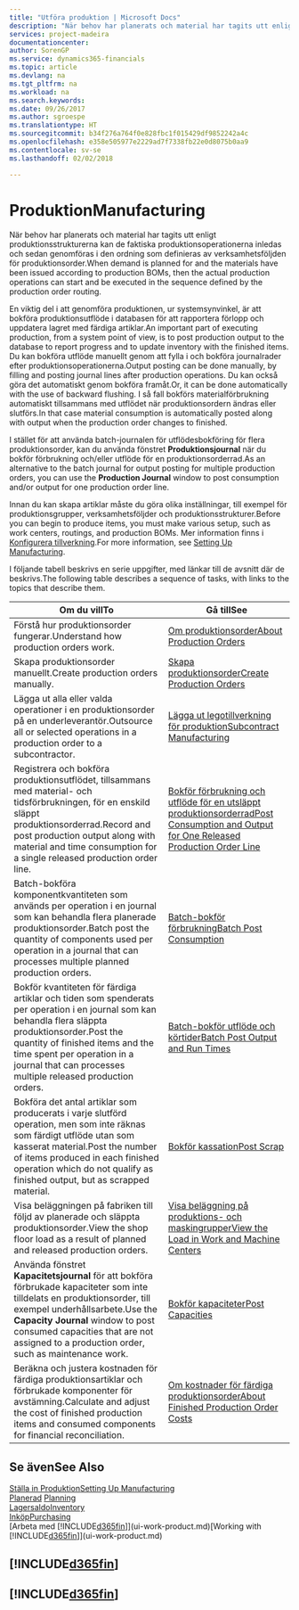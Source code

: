 ```yaml
---
title: "Utföra produktion | Microsoft Docs"
description: "När behov har planerats och material har tagits utt enligt produktionsstrukturerna kan de faktiska produktionsoperationerna inledas och sedan genomföras i den ordning som definieras av verksamhetsföljden för produktionsorder."
services: project-madeira
documentationcenter: 
author: SorenGP
ms.service: dynamics365-financials
ms.topic: article
ms.devlang: na
ms.tgt_pltfrm: na
ms.workload: na
ms.search.keywords: 
ms.date: 09/26/2017
ms.author: sgroespe
ms.translationtype: HT
ms.sourcegitcommit: b34f276a764f0e828fbc1f015429df9852242a4c
ms.openlocfilehash: e358e505977e2229ad7f7338fb22e0d8075b0aa9
ms.contentlocale: sv-se
ms.lasthandoff: 02/02/2018

---
```

# <a name="manufacturing"></a><span data-ttu-id="a20d6-103">Produktion</span><span class="sxs-lookup"><span data-stu-id="a20d6-103">Manufacturing</span></span>
<span data-ttu-id="a20d6-104">När behov har planerats och material har tagits utt enligt produktionsstrukturerna kan de faktiska produktionsoperationerna inledas och sedan genomföras i den ordning som definieras av verksamhetsföljden för produktionsorder.</span><span class="sxs-lookup"><span data-stu-id="a20d6-104">When demand is planned for and the materials have been issued according to production BOMs, then the actual production operations can start and be executed in the sequence defined by the production order routing.</span></span>  

<span data-ttu-id="a20d6-105">En viktig del i att genomföra produktionen, ur systemsynvinkel, är att bokföra produktionsutflöde i databasen för att rapportera förlopp och uppdatera lagret med färdiga artiklar.</span><span class="sxs-lookup"><span data-stu-id="a20d6-105">An important part of executing production, from a system point of view, is to post production output to the database to report progress and to update inventory with the finished items.</span></span> <span data-ttu-id="a20d6-106">Du kan bokföra utflöde manuellt genom att fylla i och bokföra journalrader efter produktionsoperationerna.</span><span class="sxs-lookup"><span data-stu-id="a20d6-106">Output posting can be done manually, by filling and posting journal lines after production operations.</span></span> <span data-ttu-id="a20d6-107">Du kan också göra det automatiskt genom bokföra framåt.</span><span class="sxs-lookup"><span data-stu-id="a20d6-107">Or, it can be done automatically with the use of backward flushing.</span></span> <span data-ttu-id="a20d6-108">I så fall bokförs materialförbrukning automatiskt tillsammans med utflödet när produktionsordern ändras eller slutförs.</span><span class="sxs-lookup"><span data-stu-id="a20d6-108">In that case material consumption is automatically posted along with output when the production order changes to finished.</span></span>  

<span data-ttu-id="a20d6-109">I stället för att använda batch-journalen för utflödesbokföring för flera produktionsorder, kan du använda fönstret **Produktionsjournal** när du bokför förbrukning och/eller utflöde för en produktionsorderrad.</span><span class="sxs-lookup"><span data-stu-id="a20d6-109">As an alternative to the batch journal for output posting for multiple production orders, you can use the **Production Journal** window to post consumption and/or output for one production order line.</span></span>

<span data-ttu-id="a20d6-110">Innan du kan skapa artiklar måste du göra olika inställningar, till exempel för produktionsgrupper, verksamhetsföljder och produktionsstrukturer.</span><span class="sxs-lookup"><span data-stu-id="a20d6-110">Before you can begin to produce items, you must make various setup, such as work centers, routings, and production BOMs.</span></span> <span data-ttu-id="a20d6-111">Mer information finns i [Konfigurera tillverkning](production-configure-production-processes.md).</span><span class="sxs-lookup"><span data-stu-id="a20d6-111">For more information, see [Setting Up Manufacturing](production-configure-production-processes.md).</span></span>

<span data-ttu-id="a20d6-112">I följande tabell beskrivs en serie uppgifter, med länkar till de avsnitt där de beskrivs.</span><span class="sxs-lookup"><span data-stu-id="a20d6-112">The following table describes a sequence of tasks, with links to the topics that describe them.</span></span>   

|<span data-ttu-id="a20d6-113">**Om du vill**</span><span class="sxs-lookup"><span data-stu-id="a20d6-113">**To**</span></span>|<span data-ttu-id="a20d6-114">**Gå till**</span><span class="sxs-lookup"><span data-stu-id="a20d6-114">**See**</span></span>|  
|------------|-------------|  
|<span data-ttu-id="a20d6-115">Förstå hur produktionsorder fungerar.</span><span class="sxs-lookup"><span data-stu-id="a20d6-115">Understand how production orders work.</span></span>|[<span data-ttu-id="a20d6-116">Om produktionsorder</span><span class="sxs-lookup"><span data-stu-id="a20d6-116">About Production Orders</span></span>](production-about-production-orders.md)|
|<span data-ttu-id="a20d6-117">Skapa produktionsorder manuellt.</span><span class="sxs-lookup"><span data-stu-id="a20d6-117">Create production orders manually.</span></span>|[<span data-ttu-id="a20d6-118">Skapa produktionsorder</span><span class="sxs-lookup"><span data-stu-id="a20d6-118">Create Production Orders</span></span>](production-how-to-create-production-orders.md)|
|<span data-ttu-id="a20d6-119">Lägga ut alla eller valda operationer i en produktionsorder på en underleverantör.</span><span class="sxs-lookup"><span data-stu-id="a20d6-119">Outsource all or selected operations in a production order to a subcontractor.</span></span>|[<span data-ttu-id="a20d6-120">Lägga ut legotillverkning för produktion</span><span class="sxs-lookup"><span data-stu-id="a20d6-120">Subcontract Manufacturing</span></span>](production-how-to-subcontract-manufacturing.md)|
|<span data-ttu-id="a20d6-121">Registrera och bokföra produktionsutflödet, tillsammans med material- och tidsförbrukningen, för en enskild släppt produktionsorderrad.</span><span class="sxs-lookup"><span data-stu-id="a20d6-121">Record and post production output along with material and time consumption for a single released production order line.</span></span>|[<span data-ttu-id="a20d6-122">Bokför förbrukning och utflöde för en utsläppt produktionsorderrad</span><span class="sxs-lookup"><span data-stu-id="a20d6-122">Post Consumption and Output for One Released Production Order Line</span></span>](production-how-to-register-consumption-and-output.md)|  
|<span data-ttu-id="a20d6-123">Batch-bokföra komponentkvantiteten som används per operation i en journal som kan behandla flera planerade produktionsorder.</span><span class="sxs-lookup"><span data-stu-id="a20d6-123">Batch post the quantity of components used per operation in a journal that can processes multiple planned production orders.</span></span>|[<span data-ttu-id="a20d6-124">Batch-bokför förbrukning</span><span class="sxs-lookup"><span data-stu-id="a20d6-124">Batch Post Consumption</span></span>](production-how-to-post-consumption.md)|
|<span data-ttu-id="a20d6-125">Bokför kvantiteten för färdiga artiklar och tiden som spenderats per operation i en journal som kan behandla flera släppta produktionsorder.</span><span class="sxs-lookup"><span data-stu-id="a20d6-125">Post the quantity of finished items and the time spent per operation in a journal that can processes multiple released production orders.</span></span>|[<span data-ttu-id="a20d6-126">Batch-bokför utflöde och körtider</span><span class="sxs-lookup"><span data-stu-id="a20d6-126">Batch Post Output and Run Times</span></span>](production-how-to-post-output-quantity.md)|  
|<span data-ttu-id="a20d6-127">Bokföra det antal artiklar som producerats i varje slutförd operation, men som inte räknas som färdigt utflöde utan som kasserat material.</span><span class="sxs-lookup"><span data-stu-id="a20d6-127">Post the number of items produced in each finished operation which do not qualify as finished output, but as scrapped material.</span></span>|[<span data-ttu-id="a20d6-128">Bokför kassation</span><span class="sxs-lookup"><span data-stu-id="a20d6-128">Post Scrap</span></span>](production-how-to-post-scrap.md)|
|<span data-ttu-id="a20d6-129">Visa beläggningen på fabriken till följd av planerade och släppta produktionsorder.</span><span class="sxs-lookup"><span data-stu-id="a20d6-129">View the shop floor load as a result of planned and released production orders.</span></span>|[<span data-ttu-id="a20d6-130">Visa beläggning på produktions- och maskingrupper</span><span class="sxs-lookup"><span data-stu-id="a20d6-130">View the Load in Work and Machine Centers</span></span>](production-how-to-view-the-load-on-work-centers.md)|      
|<span data-ttu-id="a20d6-131">Använda fönstret **Kapacitetsjournal** för att bokföra förbrukade kapaciteter som inte tilldelats en produktionsorder, till exempel underhållsarbete.</span><span class="sxs-lookup"><span data-stu-id="a20d6-131">Use the **Capacity Journal** window to post consumed capacities that are not assigned to a production order, such as maintenance work.</span></span>|[<span data-ttu-id="a20d6-132">Bokför kapaciteter</span><span class="sxs-lookup"><span data-stu-id="a20d6-132">Post Capacities</span></span>](production-how-to-post-capacities.md)|  
|<span data-ttu-id="a20d6-133">Beräkna och justera kostnaden för färdiga produktionsartiklar och förbrukade komponenter för avstämning.</span><span class="sxs-lookup"><span data-stu-id="a20d6-133">Calculate and adjust the cost of finished production items and consumed components for financial reconciliation.</span></span>|[<span data-ttu-id="a20d6-134">Om kostnader för färdiga produktionsorder</span><span class="sxs-lookup"><span data-stu-id="a20d6-134">About Finished Production Order Costs</span></span>](finance-about-finished-production-order-costs.md)|  

## <a name="see-also"></a><span data-ttu-id="a20d6-135">Se även</span><span class="sxs-lookup"><span data-stu-id="a20d6-135">See Also</span></span>  
[<span data-ttu-id="a20d6-136">Ställa in Produktion</span><span class="sxs-lookup"><span data-stu-id="a20d6-136">Setting Up Manufacturing</span></span>](production-configure-production-processes.md)  
<span data-ttu-id="a20d6-137">[Planerad](production-planning.md)    </span><span class="sxs-lookup"><span data-stu-id="a20d6-137">[Planning](production-planning.md)    </span></span>  
[<span data-ttu-id="a20d6-138">Lagersaldo</span><span class="sxs-lookup"><span data-stu-id="a20d6-138">Inventory</span></span>](inventory-manage-inventory.md)  
[<span data-ttu-id="a20d6-139">Inköp</span><span class="sxs-lookup"><span data-stu-id="a20d6-139">Purchasing</span></span>](purchasing-manage-purchasing.md)  
<span data-ttu-id="a20d6-140">[Arbeta med [!INCLUDE[d365fin](includes/d365fin_md.md)]](ui-work-product.md)</span><span class="sxs-lookup"><span data-stu-id="a20d6-140">[Working with [!INCLUDE[d365fin](includes/d365fin_md.md)]](ui-work-product.md)</span></span>

## [!INCLUDE[d365fin](includes/free_trial_md.md)]  
## [!INCLUDE[d365fin](includes/training_link_md.md)]


